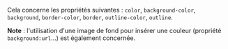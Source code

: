 Cela concerne les propriétés suivantes : `color`, `background-color`, `background`, `border-color`, `border`, `outline-color`, `outline`.

**Note** : l'utilisation d'une image de fond pour insérer une couleur (propriété `background:url`...) est également concernée.
